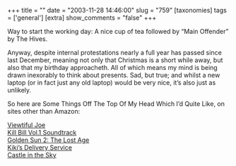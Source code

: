 +++
title = ""
date = "2003-11-28 14:46:00"
slug = "759"
[taxonomies]
tags = ['general']
[extra]
show_comments = "false"
+++

Way to start the working day: A nice cup of tea followed by “Main Offender” by The Hives.

Anyway, despite internal protestations nearly a full year has passed since last December, meaning not only that Christmas is a short while away, but also that my birthday approacheth. All of which means my mind is being drawn inexorably to think about presents. Sad, but true; and whilst a new laptop (or in fact just any old laptop) would be very nice, it’s also just as unlikely.

So here are Some Things Off The Top Of My Head Which I’d Quite Like, on sites other than Amazon:

[Viewtiful Joe](http://www.mobygames.com/game/sheet/p,14/gameId,10626/)  
[Kill Bill Vol.1 Soundtrack](http://www.musicbrainz.org/showalbum.html?albumid=153780)  
[Golden Sun 2: The Lost Age](http://www.mobygames.com/game/sheet/p,12/gameId,8962/)  
[Kiki’s Delivery Service](http://www.rottentomatoes.com/m/KikisDeliveryService-1079951/)  
[Castle in the Sky](http://www.rottentomatoes.com/m/CastleintheSky-1119957/about.php)

